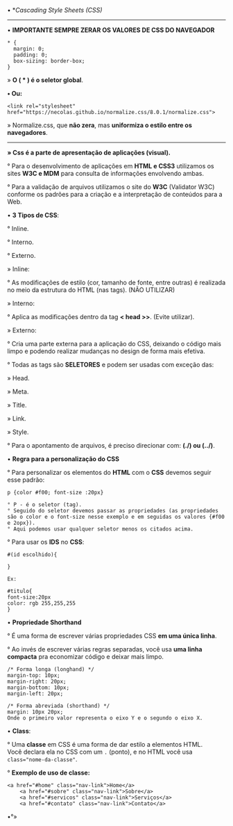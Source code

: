 • **Cascading Style Sheets  (CSS)*

-------------------------------------------------------------------------------

•  **IMPORTANTE SEMPRE ZERAR OS VALORES DE CSS DO NAVEGADOR**

```
* {
  margin: 0;
  padding: 0;
  box-sizing: border-box;
}
```

» **O ( * ) é o seletor global**.

**• Ou:**

```
<link rel="stylesheet" href="https://necolas.github.io/normalize.css/8.0.1/normalize.css">
```

» Normalize.css, que **não zera**, mas **uniformiza o estilo entre os navegadores**.

-------------------------------------------------------------------------------

**» Css é a parte de apresentação de aplicações (visual).**

° Para o desenvolvimento de aplicações em **HTML e CSS3** utilizamos os sites **W3C e MDM** para consulta de informações envolvendo ambas.

° Para a validação de arquivos utilizamos o site do **W3C** (Validator W3C) conforme os padrões para a criação e a interpretação de conteúdos para a Web.

• **3 Tipos de CSS**:

° Inline.

° Interno.

° Externo.

» Inline:

° As modificações de estilo (cor, tamanho de fonte, entre outras) é realizada no meio da estrutura do HTML (nas tags). (NÃO UTILIZAR)

» Interno:

° Aplica as modificações dentro da tag **< head >>**. (Evite utilizar).

» Externo:

° Cria uma parte externa para a aplicação do CSS, deixando o código mais limpo e podendo realizar mudanças no design de forma mais efetiva.

° Todas as tags são **SELETORES** e podem ser usadas com exceção das:

» Head.

» Meta.

» Title.

» Link.

» Style.

° Para o apontamento de arquivos, é preciso direcionar com: **(./) ou (../)**.

• **Regra para a personalização do CSS**

° Para personalizar os elementos do **HTML**  com o **CSS** devemos seguir esse padrão:

```
p {color #f00; font-size :20px}

° P - é o seletor (tag).
° Seguido do seletor devemos passar as propriedades (as propriedades são o color e o font-size nesse exemplo e em seguidas os valores {#f00 e 2opx}).
° Aqui podemos usar qualquer seletor menos os citados acima.
```

° Para usar os **IDS** no **CSS**:

```
#(id escolhido){

}

Ex:

#titulo{
font-size:20px
color: rgb 255,255,255
}
```

• **Propriedade Shorthand**

° É uma forma de escrever várias propriedades CSS **em uma única linha**.

° Ao invés de escrever várias regras separadas, você usa **uma linha compacta** pra economizar código e deixar mais limpo.

```
/* Forma longa (longhand) */
margin-top: 10px;
margin-right: 20px;
margin-bottom: 10px;
margin-left: 20px;

/* Forma abreviada (shorthand) */
margin: 10px 20px;
Onde o primeiro valor representa o eixo Y e o segundo o eixo X.
```

• **Class**:

° Uma **classe** em CSS é uma forma de dar estilo a elementos HTML.  
Você declara ela no CSS com um `.` (ponto), e no HTML você usa `class="nome-da-classe"`.

° **Exemplo de uso de classe:**

```
<a href="#home" class="nav-link">Home</a>
    <a href="#sobre" class="nav-link">Sobre</a>
    <a href="#servicos" class="nav-link">Serviços</a>
    <a href="#contato" class="nav-link">Contato</a>
```



•°»
